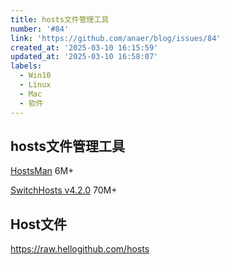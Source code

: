 ```yaml
---
title: hosts文件管理工具
number: '#84'
link: 'https://github.com/anaer/blog/issues/84'
created_at: '2025-03-10 16:15:59'
updated_at: '2025-03-10 16:58:07'
labels:
  - Win10
  - Linux
  - Mac
  - 软件
---
```


## hosts文件管理工具

[HostsMan](https://www.gndown.com/2664.html) 6M+

[SwitchHosts v4.2.0](https://github.com/oldj/SwitchHosts/releases/tag/v4.2.0) 70M+

## Host文件

https://raw.hellogithub.com/hosts
